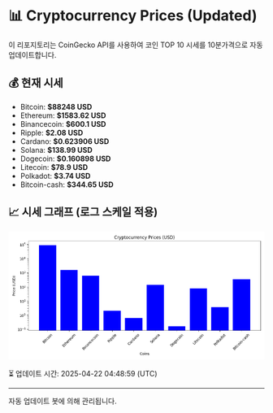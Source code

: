 
# 📊 Cryptocurrency Prices (Updated)

이 리포지토리는 CoinGecko API를 사용하여 코인 TOP 10 시세를 10분가격으로 자동 업데이트합니다.

## 💰 현재 시세
- Bitcoin: **$88248 USD**
- Ethereum: **$1583.62 USD**
- Binancecoin: **$600.1 USD**
- Ripple: **$2.08 USD**
- Cardano: **$0.623906 USD**
- Solana: **$138.99 USD**
- Dogecoin: **$0.160898 USD**
- Litecoin: **$78.9 USD**
- Polkadot: **$3.74 USD**
- Bitcoin-cash: **$344.65 USD**

## 📈 시세 그래프 (로그 스케일 적용)
![Crypto Prices](crypto_prices.png)

⏳ 업데이트 시간: 2025-04-22 04:48:59 (UTC)

---
자동 업데이트 봇에 의해 관리됩니다.

